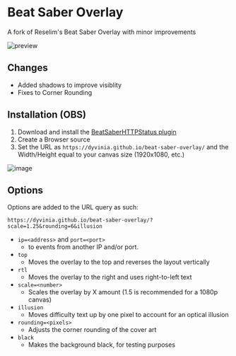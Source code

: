 # Beat Saber Overlay

A fork of Reselim's Beat Saber Overlay with minor improvements

![preview](https://i.imgur.com/Zi4OnEa.png)

## Changes
- Added shadows to improve visiblity
- Fixes to Corner Rounding

## Installation (OBS)

1. Download and install the [BeatSaberHTTPStatus plugin](https://github.com/opl-/beatsaber-http-status/releases)
2. Create a Browser source
3. Set the URL as `https://dyvinia.github.io/beat-saber-overlay/` and the Width/Height equal to your canvas size (1920x1080, etc.)

![image](https://i.imgur.com/vh8deQg.png)

## Options

Options are added to the URL query as such:

```
https://dyvinia.github.io/beat-saber-overlay/?scale=1.25&rounding=6&illusion
```

- `ip=<address>` and `port=<port>`
	* to events from another IP and/or port.
- `top`
	* Moves the overlay to the top and reverses the layout vertically
- `rtl`
	* Moves the overlay to the right and uses right-to-left text
- `scale=<number>`
	* Scales the overlay by X amount (1.5 is recommended for a 1080p canvas)
- `illusion`
	* Moves difficulty text up by one pixel to account for an optical illusion
- `rounding=<pixels>`
	* Adjusts the corner rounding of the cover art
- `black`
	* Makes the background black, for testing purposes

